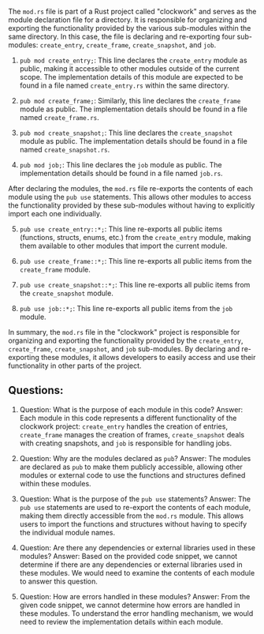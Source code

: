 The `mod.rs` file is part of a Rust project called "clockwork" and serves as the module declaration file for a directory. It is responsible for organizing and exporting the functionality provided by the various sub-modules within the same directory. In this case, the file is declaring and re-exporting four sub-modules: `create_entry`, `create_frame`, `create_snapshot`, and `job`.

1. `pub mod create_entry;`: This line declares the `create_entry` module as public, making it accessible to other modules outside of the current scope. The implementation details of this module are expected to be found in a file named `create_entry.rs` within the same directory.

2. `pub mod create_frame;`: Similarly, this line declares the `create_frame` module as public. The implementation details should be found in a file named `create_frame.rs`.

3. `pub mod create_snapshot;`: This line declares the `create_snapshot` module as public. The implementation details should be found in a file named `create_snapshot.rs`.

4. `pub mod job;`: This line declares the `job` module as public. The implementation details should be found in a file named `job.rs`.

After declaring the modules, the `mod.rs` file re-exports the contents of each module using the `pub use` statements. This allows other modules to access the functionality provided by these sub-modules without having to explicitly import each one individually.

5. `pub use create_entry::*;`: This line re-exports all public items (functions, structs, enums, etc.) from the `create_entry` module, making them available to other modules that import the current module.

6. `pub use create_frame::*;`: This line re-exports all public items from the `create_frame` module.

7. `pub use create_snapshot::*;`: This line re-exports all public items from the `create_snapshot` module.

8. `pub use job::*;`: This line re-exports all public items from the `job` module.

In summary, the `mod.rs` file in the "clockwork" project is responsible for organizing and exporting the functionality provided by the `create_entry`, `create_frame`, `create_snapshot`, and `job` sub-modules. By declaring and re-exporting these modules, it allows developers to easily access and use their functionality in other parts of the project.
## Questions: 
 1. Question: What is the purpose of each module in this code?
   Answer: Each module in this code represents a different functionality of the clockwork project: `create_entry` handles the creation of entries, `create_frame` manages the creation of frames, `create_snapshot` deals with creating snapshots, and `job` is responsible for handling jobs.

2. Question: Why are the modules declared as `pub`?
   Answer: The modules are declared as `pub` to make them publicly accessible, allowing other modules or external code to use the functions and structures defined within these modules.

3. Question: What is the purpose of the `pub use` statements?
   Answer: The `pub use` statements are used to re-export the contents of each module, making them directly accessible from the `mod.rs` module. This allows users to import the functions and structures without having to specify the individual module names.

4. Question: Are there any dependencies or external libraries used in these modules?
   Answer: Based on the provided code snippet, we cannot determine if there are any dependencies or external libraries used in these modules. We would need to examine the contents of each module to answer this question.

5. Question: How are errors handled in these modules?
   Answer: From the given code snippet, we cannot determine how errors are handled in these modules. To understand the error handling mechanism, we would need to review the implementation details within each module.
    